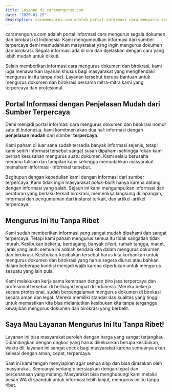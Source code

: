 ```yaml
---
title: Layanan di caramengurus.com
date: "2020-01-25"
description: caramengurus.com adalah portal informasi cara mengurus segala dokumen dan birokrasi di Indonesia.
---
```


caramengurus.com adalah portal informasi cara mengurus segala dokumen dan birokrasi
di Indonesia. Kami mengumpulkan informasi dari sumber terpercaya demi memudahkan
masyarakat yang ingin mengurus dokumen dan birokrasi. Segala informasi ada di sini
dan dijelaskan dengan cara yang lebih mudah untuk diikuti.

Selain memberikan informasi cara mengurus dokumen dan birokrasi, kami juga menawarkan
layanan khusus bagi masyarakat yang menghendaki mengurus ini itu tanpa ribet.
Layanan tersebut berupa bantuan untuk mengurus dokumen dan birokrasi bersama
mitra-mitra kami yang terpercaya dan profesional.

## Portal Informasi dengan Penjelasan Mudah dari Sumber Terpercaya

Demi menjadi portal informasi cara mengurus dokumen dan birokrasi nomor satu
di Indonesia, kami komitmen akan dua hal: informasi dengan **penjelasan mudah**
dari sumber **terpercaya**.

Kami paham di luar sana sudah tersedia banyak informasi sejenis, tetapi kami
sedih informasi tersebut sangat susah dipahami sehingga rekan kami pernah
kesusahan mengurus suatu dokumen. Kami selalu berusaha meramu tulisan dan
tampilan kami sehingga memudahkan masyarakat memahami informasi-informasi tersebut.

Begitupun dengan kepedulian kami dengan informasi dari sumber terpercaya.
Kami tidak ingin masyarakat *bolak-balik* hanya karena datang dengan informasi
yang salah. Sejauh ini kami mengumpulkan informasi dari peraturan yang berlaku
terkait birokrasi, memeriksa langsung di lapangan, informasi dan pengumuman dari
instansi terkait, dan artikel-artikel terpercaya. 

## Mengurus Ini Itu Tanpa Ribet

Kami sudah memberikan informasi yang sangat mudah dipahami dan sangat terpercaya.
Tetapi kami paham mengurus semua itu tidak sangatlah tidak murah. Kesibukan bekerja,
berdagang, banyak *client*, rumah tangga, macet, jarak yang jauh: semua ini adalah
kendala kita dalam mengurus dokumen dan birokrasi. Kesibukan-kesibukan tersebut harus
kita korbankan untuk mengurus dokumen dan birokrasi yang harus segera diurus atau bahkan
dalam beberapa kondisi menjadi wajib karena diperlukan untuk mengurus sesuatu yang
lain pula.

Kami melakukan kerja sama kemitraan dengan biro jasa terpercaya dan profesional
tersebar di berbagai tempat di Indonesia. Mereka bekerja secara profesional, sudah
berpengalaman mengurus dokumen di birokasi secara aman dan legal. Mereka memiliki
standar dan kualitas yang tinggi untuk memastikan kita bisa melanjutkan kesibukan
kita tanpa terganggu kewajiban mengurus dokumen dan birokrasi yang berbelit.

## Saya Mau Layanan Mengurus Ini Itu Tanpa Ribet!

Layanan ini bisa masyarakat peroleh dengan harga yang sangat terjangkau. Dibandingkan
dengan ongkos yang harus dikeluarkan berupa kesibukan, waktu dll, layanan ini sangat
cocok bagi masyarakat karena semuanya akan selesai dengan aman, cepat, terpercaya.

Saat ini kami tengah menyiapkan agar semua siap dan bisa dirasakan oleh masyarakat.
Semuanya sedang dipersiapkan dengan tepat dan percenanaan yang matang. Masyarakat
bisa menghubungi kami melalui pesan WA di spanduk untuk informasi lebih lanjut,
mengurus ini itu tanpa ribet.
